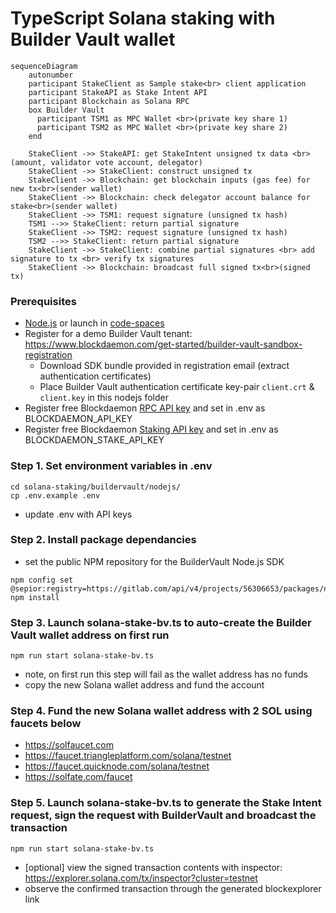 
# TypeScript Solana staking with Builder Vault wallet

```mermaid
sequenceDiagram
    autonumber
    participant StakeClient as Sample stake<br> client application
    participant StakeAPI as Stake Intent API
    participant Blockchain as Solana RPC
    box Builder Vault
      participant TSM1 as MPC Wallet <br>(private key share 1)
      participant TSM2 as MPC Wallet <br>(private key share 2)
    end

    StakeClient ->> StakeAPI: get StakeIntent unsigned tx data <br>(amount, validator vote account, delegator)
    StakeClient ->> StakeClient: construct unsigned tx
    StakeClient ->> Blockchain: get blockchain inputs (gas fee) for new tx<br>(sender wallet)
    StakeClient ->> Blockchain: check delegator account balance for stake<br>(sender wallet)
    StakeClient ->> TSM1: request signature (unsigned tx hash)
    TSM1 -->> StakeClient: return partial signature
    StakeClient ->> TSM2: request signature (unsigned tx hash)
    TSM2 -->> StakeClient: return partial signature
    StakeClient ->> StakeClient: combine partial signatures <br> add signature to tx <br> verify tx signatures
    StakeClient ->> Blockchain: broadcast full signed tx<br>(signed tx)
```

### Prerequisites
  - [Node.js](https://nodejs.org/en/download/package-manager) or launch in [code-spaces](https://codespaces.new/Blockdaemon/demo-buildervault-stakingAPI?quickstart=1)
  - Register for a demo Builder Vault tenant: https://www.blockdaemon.com/get-started/builder-vault-sandbox-registration
    - Download SDK bundle provided in registration email (extract authentication certificates)
    - Place Builder Vault authentication certificate key-pair `client.crt` & `client.key` in this nodejs folder
  - Register free Blockdaemon [RPC API key](https://docs.blockdaemon.com/reference/get-started-rpc#step-1-sign-up-for-an-api-key) and set in .env as BLOCKDAEMON_API_KEY
  - Register free Blockdaemon [Staking API key](https://docs.blockdaemon.com/reference/get-started-staking-api#step-1-sign-up-for-an-api-key) and set in .env as BLOCKDAEMON_STAKE_API_KEY

### Step 1. Set environment variables in .env
```shell
cd solana-staking/buildervault/nodejs/
cp .env.example .env
```
- update .env with API keys

### Step 2. Install package dependancies
- set the public NPM repository for the BuilderVault Node.js SDK
```shell
npm config set @sepior:registry=https://gitlab.com/api/v4/projects/56306653/packages/npm/
npm install
```

### Step 3. Launch solana-stake-bv.ts to auto-create the Builder Vault wallet address on first run
```shell
npm run start solana-stake-bv.ts
```
- note, on first run this step will fail as the wallet address has no funds
- copy the new Solana wallet address and fund the account

### Step 4. Fund the new Solana wallet address with 2 SOL using faucets below
  - https://solfaucet.com
  - https://faucet.triangleplatform.com/solana/testnet
  - https://faucet.quicknode.com/solana/testnet
  - https://solfate.com/faucet

### Step 5. Launch solana-stake-bv.ts to generate the Stake Intent request, sign the request with BuilderVault and broadcast the transaction
```shell
npm run start solana-stake-bv.ts
```
- [optional] view the signed transaction contents with inspector: https://explorer.solana.com/tx/inspector?cluster=testnet
- observe the confirmed transaction through the generated blockexplorer link
